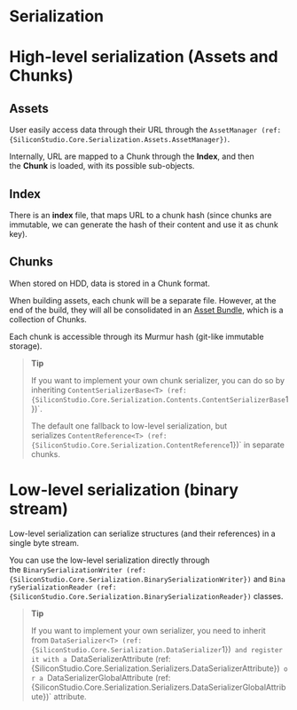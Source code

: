 # Serialization

# High-level serialization (Assets and Chunks)

## Assets

User easily access data through their URL through the `AssetManager (ref:{SiliconStudio.Core.Serialization.Assets.AssetManager})`.

Internally, URL are mapped to a Chunk through the **Index**, and then the **Chunk** is loaded, with its possible sub-objects.

## Index

There is an **index** file, that maps URL to a chunk hash (since chunks are immutable, we can generate the hash of their content and use it as chunk key).

## Chunks

When stored on HDD, data is stored in a Chunk format.

When building assets, each chunk will be a separate file. However, at the end of the build, they will all be consolidated in an [Asset Bundle](asset-bundles.md), which is a collection of Chunks.

Each chunk is accessible through its Murmur hash (git-like immutable storage).

> **Tip**
> 
> 
>     
>             
>     
>     
> 
> If you want to implement your own chunk serializer, you can do so by inheriting `ContentSerializerBase<T> (ref:{SiliconStudio.Core.Serialization.Contents.ContentSerializerBase`1})`.
> 
> The default one fallback to low-level serialization, but serializes `ContentReference<T> (ref:{SiliconStudio.Core.Serialization.ContentReference`1})` in separate chunks.    

# Low-level serialization (binary stream)

Low-level serialization can serialize structures (and their references) in a single byte stream.

You can use the low-level serialization directly through the `BinarySerializationWriter (ref:{SiliconStudio.Core.Serialization.BinarySerializationWriter})` and `BinarySerializationReader (ref:{SiliconStudio.Core.Serialization.BinarySerializationReader})` classes.

> **Tip**
> 
> 
>     
>             
>     
>     
> 
> If you want to implement your own serializer, you need to inherit from `DataSerializer<T> (ref:{SiliconStudio.Core.Serialization.DataSerializer`1})` and register it with a `DataSerializerAttribute (ref:{SiliconStudio.Core.Serialization.Serializers.DataSerializerAttribute})` or a `DataSerializerGlobalAttribute (ref:{SiliconStudio.Core.Serialization.Serializers.DataSerializerGlobalAttribute})` attribute.    

